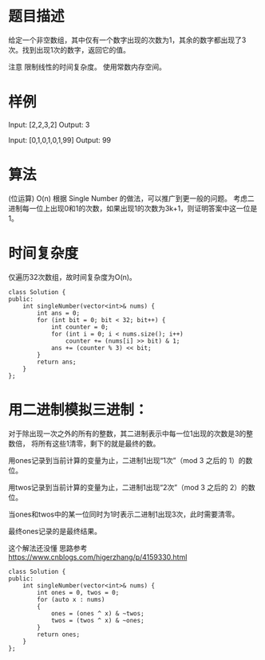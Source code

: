 # 题目描述
给定一个非空数组，其中仅有一个数字出现的次数为1，其余的数字都出现了3次。找到出现1次的数字，返回它的值。

注意
限制线性的时间复杂度。
使用常数内存空间。

# 样例
Input: [2,2,3,2]
Output: 3

Input: [0,1,0,1,0,1,99]
Output: 99

# 算法
(位运算) O(n)
根据 Single Number 的做法，可以推广到更一般的问题。
考虑二进制每一位上出现0和1的次数，如果出现1的次数为3k+1，则证明答案中这一位是1。

# 时间复杂度
仅遍历32次数组，故时间复杂度为O(n)。

```
class Solution {
public:
    int singleNumber(vector<int>& nums) {
        int ans = 0;
        for (int bit = 0; bit < 32; bit++) {
            int counter = 0;
            for (int i = 0; i < nums.size(); i++)
                counter += (nums[i] >> bit) & 1;
            ans += (counter % 3) << bit;
        }
        return ans;
    }
};
```


# 用二进制模拟三进制：
对于除出现一次之外的所有的整数，其二进制表示中每一位1出现的次数是3的整数倍，
将所有这些1清零，剩下的就是最终的数。

用ones记录到当前计算的变量为止，二进制1出现“1次”（mod 3 之后的 1）的数位。

用twos记录到当前计算的变量为止，二进制1出现“2次”（mod 3 之后的 2）的数位。

当ones和twos中的某一位同时为1时表示二进制1出现3次，此时需要清零。

最终ones记录的是最终结果。

这个解法还没懂
思路参考 https://www.cnblogs.com/higerzhang/p/4159330.html

```
class Solution {
public:
    int singleNumber(vector<int>& nums) {
        int ones = 0, twos = 0;
        for (auto x : nums)
        {
            ones = (ones ^ x) & ~twos;
            twos = (twos ^ x) & ~ones;
        }
        return ones;
    }
};
```